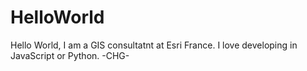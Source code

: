# HelloWorld
Hello World, 
I am a GIS consultatnt at Esri France.
I love developing in JavaScript or Python.
-CHG-
